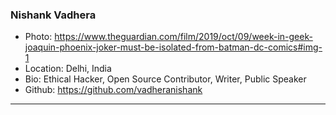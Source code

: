 ### Nishank Vadhera
- Photo: https://www.theguardian.com/film/2019/oct/09/week-in-geek-joaquin-phoenix-joker-must-be-isolated-from-batman-dc-comics#img-1
- Location: Delhi, India
- Bio: Ethical Hacker, Open Source Contributor, Writer, Public Speaker
- Github: https://github.com/vadheranishank
***
